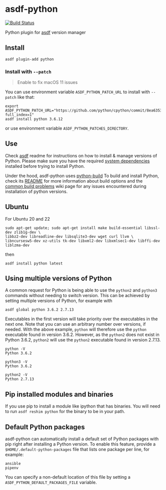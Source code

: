 # asdf-python

[![Build Status](https://travis-ci.org/danhper/asdf-python.svg?branch=master)](https://travis-ci.org/danhper/asdf-python)

Python plugin for [asdf](https://github.com/asdf-vm/asdf) version manager

## Install

```
asdf plugin-add python
```

### Install with `--patch`

> Enable to fix macOS 11 issues

You can use environment variable `ASDF_PYTHON_PATCH_URL` to install with `--patch` like that:

```
export ASDF_PYTHON_PATCH_URL="https://github.com/python/cpython/commit/8ea6353.patch?full_index=1"
asdf install python 3.6.12
```

or use environment variable `ASDF_PYTHON_PATCHES_DIRECTORY`.

## Use

Check [asdf](https://github.com/asdf-vm/asdf) readme for instructions on how to install & manage versions of Python.
Please make sure you have the required [system dependencies](https://github.com/pyenv/pyenv/wiki#suggested-build-environment) installed before trying to install Python.

Under the hood, asdf-python uses [python-build](https://github.com/yyuu/pyenv/tree/master/plugins/python-build)
To build and install Python, check its [README](https://github.com/yyuu/pyenv/tree/master/plugins/python-build)
for more information about build options and the [common build problems](https://github.com/pyenv/pyenv/wiki/Common-build-problems) wiki page for any issues encountered during installation of python versions.

## Ubuntu

For Ubuntu 20 and 22

```
sudo apt-get update; sudo apt-get install make build-essential libssl-dev zlib1g-dev \
libbz2-dev libreadline-dev libsqlite3-dev wget curl llvm \
libncursesw5-dev xz-utils tk-dev libxml2-dev libxmlsec1-dev libffi-dev liblzma-dev
```

then

```
asdf install python latest
```

## Using multiple versions of Python

A common request for Python is being able to use the `python2` and `python3` commands without needing to switch version.
This can be achieved by setting multiple versions of Python, for example with

```
asdf global python 3.6.2 2.7.13
```

Executables in the first version will take priority over the executables in the next one. Note that you can use an arbitrary number over versions, if needed.
With the above example, `python` will therefore use the `python` executable found in version 3.6.2.
However, as the `python2` does not exist in Python 3.6.2, `python2` will use the `python2` executable found in version 2.7.13.

```
python -V
Python 3.6.2

python3 -V
Python 3.6.2

python2 -V
Python 2.7.13
```

## Pip installed modules and binaries

If you use pip to install a module like ipython that has binaries. You will need to run `asdf reshim python` for the binary to be in your path.

## Default Python packages

asdf-python can automatically install a default set of Python packages with pip right after installing a Python version. To enable this feature, provide a `$HOME/.default-python-packages` file that lists one package per line, for example:

```
ansible
pipenv
```

You can specify a non-default location of this file by setting a `ASDF_PYTHON_DEFAULT_PACKAGES_FILE` variable.
